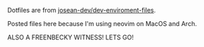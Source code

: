 Dotfiles are from [josean-dev/dev-enviroment-files](https://github.com/josean-dev/dev-environment-files.git). 

Posted files here because I'm using neovim on MacOS and Arch.

ALSO A FREENBECKY WITNESS! LETS GO!
